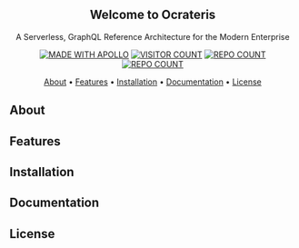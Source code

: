 
<div align="center">
    <h2>Welcome to Ocrateris</h2>
    <p>A Serverless, GraphQL Reference Architecture for the Modern Enterprise</p>
    <div>
         <a href="https://www.apollographql.com/"><img src="https://img.shields.io/badge/Made%20with-Apollo%20GraphQL-1f425f.svg" alt="MADE WITH APOLLO" /></a>
        <a href=""><img src="https://visitor-badge.glitch.me/badge?page_id=ocrateris.ocrateris" alt="VISITOR COUNT" /></a>
        <a href="https://badges.pufler.dev"><img src="https://badges.pufler.dev/repos/ocrateris" alt="REPO COUNT" /></a>
        <a href="https://badges.pufler.dev"><img src="https://img.shields.io/github/stars/ocrateris/.github.svg?style=social&label=Star&maxAge=2592000" alt="REPO COUNT" /></a>
    </div>
    <p align="center">
        <a href="#about">About</a> •
        <a href="#features">Features</a> •
        <a href="#installation">Installation</a> •
        <a href="#documentation">Documentation</a> •
        <a href="#license">License</a>
    </p>
</div>

## About

## Features

## Installation

## Documentation

## License
